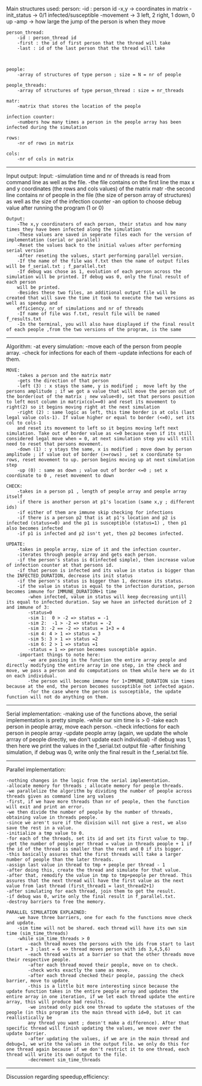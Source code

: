 Main structures used:
    person:
        -id : person id
        -x,y -> coordinates in matrix
        -init_status -> 0/1 infected/susceptible
        -movement -> 3 left, 2 right, 1 down, 0 up
        -amp -> how large the jump of the person is when they move

    person_thread:
        -id : person_thread id
        -first : the id of first person that the thread will take
        -last : id of the last person that the thread will take
    
    

    people:
        -array of structures of type person ; size = N = nr of people
    
    people_threads:
        -array of structures of type person_thread : size = nr_threads

    matr:
        -matrix that stores the location of the people

    infection counter:
        -numbers how many times a person in the people array has been infected during the simulation
    
    rows:
        -nr of rows in matrix
    
    cols:
        -nr of cols in matrix
-------------------------------------------------------------------------------------------------------------------------------------------------------
Input output:
    Input:
        -simulation time and nr of threads is read from command line as well as the file.
        -the file contains on the first line the max x and y coordinates (the rows and cols values) of the matrix matr
        -the second line contains nr of people in the file (the size of person array of structures) as well as the size of the infection counter
        -an option to choose debug value after running the program (1 or 0)

    Output:
        -The x,y coordinaters of each person, their status and how many times they have been infected along the simulation
        -These values are saved in seperate files each for the version of implementation (serial or parallel)
        -Reset the values back to the initial values after performing serial version
        -After reseting the values, start performing parallel version.
        -If the name of the file was f.txt then the name of output files will be f_serial.txt ; f_parallel.txt
        -If debug was chose as 1, evolution of each person across the simulation will be printed. If debug was 0, only the final result of each person 
        will be printed.
        -Besides these two files, an additional output file will be created that will save the time it took to execute the two versions as well as speedup and
        efficiency, nr of simulations and nr of threads
        -If name of file was f.txt, result file will be named f_results.txt
        -In the terminal, you will also have displayed if the final result of each people ,from the two versions of the program, is the same
        
------------------------------------------------------------------------------------------------------------------------------------------------------

Algorithm:
    -at every simulation:
        -move each of the person from people array.
        -check for infections for each of them
        -update infections for each of them.

    MOVE:
        -takes a person and the matrix matr
        -gets the direction of that person
        -left (3) : x stays the same, y is modified ;  move left by the persons amplitude ; if we got a value that will move the person out of the border(out of the matrix ; new value<0), set that persons position to left most column in matrix(col==0) and reset its movement to right(2) so it begins moving right at the next simulation
        -right (2) : same logic as left, this time border is at cols (last legal value cols-1). If value higher or equal to border (<=0), set its col to cols-1
        and reset its movement to left so it begins moving left next simulation. Take out of border value as <=0 because even if its still considered legal move when = 0, at next simulation step you will still need to reset that persons movement.
        -down (1) : y stays the same, x is modified ; move down by person amplitude ; if value out of border (>=rows) , set x coordinate to rows, reset movement to up. person begins moving up at next simulation step
        -up (0) : same as down ; value out of border <=0 ; set x coordinate to 0 , reset movement to down
        
    CHECK:
        -takes in a person p1 , length of people array and people array itself
        -if there is another person at p1's location (same x,y ; different ids)
        -if either of them are immune skip checking for infections
        -if there is a person p2 that is at p1's location and p2 is infected (status<=0) and the p1 is susceptible (status=1) , then p1 also becomes infected
        -if p1 is infected and p2 isn't yet, then p2 becomes infected.
    
    UPDATE:
        -takes in people array, size of it and the infection counter.
        -iterates through people array and gets each person.
        -if the person's status is 0(infected simple), then increase value of infection counter at that persons id.
        -if that person is infected and its value in status is bigger than the INFECTED_DURATION, decrease its init status
        -if the person's status is bigger than 1, decrease its status.
        -if the value in status is equal to the infection duration, person becomes immune for IMMUNE_DURATION+1 time
            -when infected, value in status will keep decreasing untill its equal to infected duration. Say we have an infected duration of 2 and immune of 3:
            -status=0
            -sim 1:  0 > -2 => status = -1
            -sim 2:  -1 > -2 => status = -2
            -sim 3: -2 == -2 => status = 1+3 = 4
            -sim 4: 4 > 1 => status = 3
            -sim 5: 3 > 1 => status =2
            -sim 6: 2 > 1 => status =1
            -status = 1 => person becomes susceptible again.
        -important things to note here:
            -we are passing in the function the entire array people and directly modifying the entire array in one step, in the check and move, we pass a person and do computations on them while here we do it on each individual. 
            -the person will become immune for 1+IMMUNE_DURATION sim times because at the end, the person becomes susceptible not infected again.
            -for the case where the person is susceptible, the update function will not do anything on them.
-----------------------------------------------------------------------------------------------------------------------------------------------------------

Serial implementation:
    -making use of the functions above, the serial implementation is pretty simple.
    -while our sim time is > 0
        -take each person in people array, move each person.
        -check infections for each person in people array
        -update people array (again, we update the whole arrray of people directly, we don't update each individual)
        -if debug was 1, then here we print the values in the f_serial.txt output file
    -after finishing simulation, if debug was 0, write only the final result in the f_serial.txt file.

-------------------------------------------------------------------------------------------------------------------------------------------------------------

Parallel implementation:

    -nothing changes in the logic from the serial implementation.
    -allocate memory for threads ; allocate memory for people threads.
    -we parallelize the algorithm by dividing the number of people across threads given as command line arg values
    -first, if we have more threads than nr of people, then the function will exit and print an error.
    -we then divide the number of people by the number of threads, obtaining value in threads people.
    -since we aren't sure if the division will not give a rest, we also save the rest in a value.
    -initialize a tmp value to 0.
    -for each of the threads, set its id and set its first value to tmp.
    -get the number of people per thread = value in threads people + 1 if the id of the thread is smaller than the rest and 0 if its bigger.
    -this basically assures that the first threads will take a larger number of people than the later threads.
    -assign last value in thread to tmp + people per thread - 1
    -after doing this, create the thread and simulate for that value.
    -after that, remodify the value in tmp to tmp+people per thread. This assures that the next thread will have the first value as the next value from last thread (first_thread1 = last_thread2+1)
    -after simulating for each thread, join them to get the result.
    -if debug was 0, write only the final result in f_parallel.txt.
    -destroy barriers to free the memory.

    PARALLEL SIMULATION EXPLAINED:
        -we have three barriers, one for each fo the functions move check and update.
        -sim time will not be shared. each thread will have its own sim time (sim_time_threads)
        -while sim_time_threads > 0
            -each thread moves the persons with the ids from start to last (start = 3 ;last = 6 => thread moves person with ids 3,4,5,6)
            -each thread waits at a barrier so that the other threads move their respective people.
            -after each thread moved their people, move on to check.
            -check works exactly the same as move.
            -after each thread checked their people, passing the check barrier, move to update
            -this is a little bit more interesting since because the update function takes in the entire people array and updates the entire array in one iteration, if we let each thread update the entire array, this will produce bad results.
            -we instead only pick one thread to update the statuses of the people (in this program its the main thread with id=0, but it can reallistically be
            any thread you want ; doesn't make a difference). After that specific thread will finish updating the values, we move over the update barrier.
            -after updating the values, if we are in the main thread and debug=1, we write the values in the output file. we only do this for one thread again because if we don't restrict it to one thread, each thread will write its own output to the file. 
            -decrement sim_time_threads
        
---------------------------------------------------------------------------------------------------------------------------------------------------------------

    

Discussion regarding speedup,efficiency:
